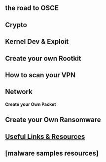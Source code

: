 
## the road to  OSCE


## Crypto


## Kernel Dev & Exploit


## Create your own Rootkit



## How to scan your VPN 


## Network

#### Create your Own Packet


## Create your Own Ransomware


## [Useful Links & Resources ](https://etadata.github.io/nordo/useful_links)

## [malware samples resources]





